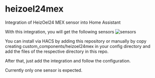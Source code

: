 # heizoel24mex
Integration of HeizOel24 MEX sensor into Home Assistant

With this integration, you will get the following sensors
![sensors](https://github.com/MartinStoffel/heizoel24mex/assets/52819829/a61a35d6-5961-46de-9985-646d0a6b8f0e)

You can install via HACS by adding this repository or manually by copy creating custom_components/heizoel24mex in your config directory and add the files of the respective directory in this repo.

After that, just add the integration and follow the configuration. 

Currently only one sensor is expected.
